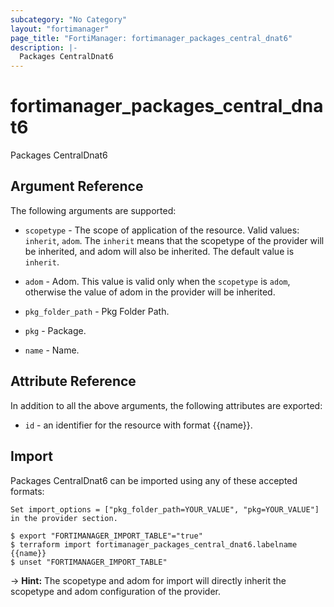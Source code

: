 ```yaml
---
subcategory: "No Category"
layout: "fortimanager"
page_title: "FortiManager: fortimanager_packages_central_dnat6"
description: |-
  Packages CentralDnat6
---
```


# fortimanager_packages_central_dnat6
Packages CentralDnat6

## Argument Reference


The following arguments are supported:

* `scopetype` - The scope of application of the resource. Valid values: `inherit`, `adom`. The `inherit` means that the scopetype of the provider will be inherited, and adom will also be inherited. The default value is `inherit`.
* `adom` - Adom. This value is valid only when the `scopetype` is `adom`, otherwise the value of adom in the provider will be inherited.
* `pkg_folder_path` - Pkg Folder Path.
* `pkg` - Package.

* `name` - Name.


## Attribute Reference

In addition to all the above arguments, the following attributes are exported:
* `id` - an identifier for the resource with format {{name}}.

## Import

Packages CentralDnat6 can be imported using any of these accepted formats:
```
Set import_options = ["pkg_folder_path=YOUR_VALUE", "pkg=YOUR_VALUE"] in the provider section.

$ export "FORTIMANAGER_IMPORT_TABLE"="true"
$ terraform import fortimanager_packages_central_dnat6.labelname {{name}}
$ unset "FORTIMANAGER_IMPORT_TABLE"
```
-> **Hint:** The scopetype and adom for import will directly inherit the scopetype and adom configuration of the provider.
